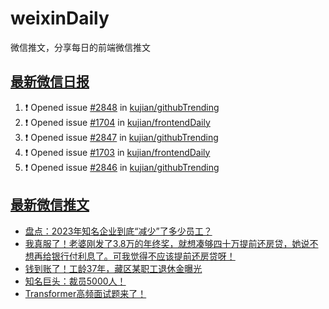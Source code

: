 # weixinDaily
微信推文，分享每日的前端微信推文

## [最新微信日报](https://github.com/kujian/weixinDaily/issues)

<!--START_SECTION:activity-->
1. ❗ Opened issue [#2848](https://github.com/kujian/githubTrending/issues/2848) in [kujian/githubTrending](https://github.com/kujian/githubTrending)
2. ❗ Opened issue [#1704](https://github.com/kujian/frontendDaily/issues/1704) in [kujian/frontendDaily](https://github.com/kujian/frontendDaily)
3. ❗ Opened issue [#2847](https://github.com/kujian/githubTrending/issues/2847) in [kujian/githubTrending](https://github.com/kujian/githubTrending)
4. ❗ Opened issue [#1703](https://github.com/kujian/frontendDaily/issues/1703) in [kujian/frontendDaily](https://github.com/kujian/frontendDaily)
5. ❗ Opened issue [#2846](https://github.com/kujian/githubTrending/issues/2846) in [kujian/githubTrending](https://github.com/kujian/githubTrending)
<!--END_SECTION:activity-->


## [最新微信推文](https://weixin.qdkfweb.cn/)

<!-- BLOG-POST-LIST:START -->
- [盘点：2023年知名企业到底“减少”了多少员工？](https://weixin.qdkfweb.cn/43351.html)
- [我真服了！老婆刚发了3.8万的年终奖，就想凑够四十万提前还房贷，她说不想再给银行付利息了。可我觉得不应该提前还房贷呀！](https://weixin.qdkfweb.cn/43342.html)
- [钱到账了！工龄37年，藏区某职工退休金曝光](https://weixin.qdkfweb.cn/43343.html)
- [知名巨头：裁员5000人！](https://weixin.qdkfweb.cn/43369.html)
- [Transformer高频面试题来了！](https://weixin.qdkfweb.cn/43370.html)
<!-- BLOG-POST-LIST:END -->